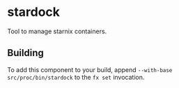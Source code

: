 # stardock

Tool to manage starnix containers.

## Building

To add this component to your build, append `--with-base src/proc/bin/stardock`
to the `fx set` invocation.
